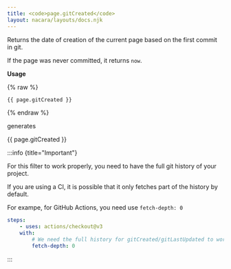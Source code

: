 ```yaml
---
title: <code>page.gitCreated</code>
layout: nacara/layouts/docs.njk
---
```


Returns the date of creation of the current page based on the first commit in git.

If the page was never committed, it returns `now`.

**Usage**

{% raw %}

```html
{{ page.gitCreated }}
```

{% endraw %}

generates

{{ page.gitCreated }}

:::info {title="Important"}

For this filter to work properly, you need to have the full git history of your project.

If you are using a CI, it is possible that it only fetches part of the history by default.

For exampe, for GitHub Actions, you need use `fetch-depth: 0`

```yaml
steps:
    - uses: actions/checkout@v3
    with:
        # We need the full history for gitCreated/gitLastUpdated to works as expected
        fetch-depth: 0
```

:::
